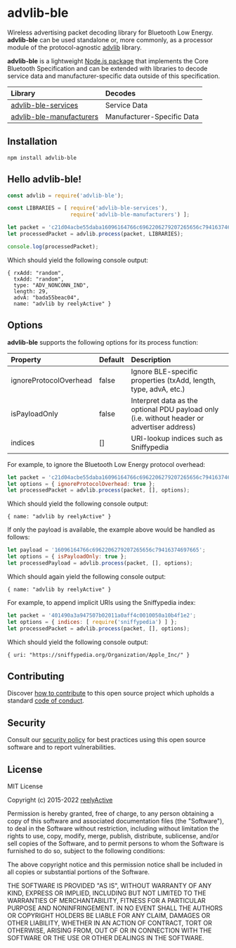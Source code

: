 advlib-ble
==========

Wireless advertising packet decoding library for Bluetooth Low Energy.  __advlib-ble__ can be used standalone or, more commonly, as a processor module of the protocol-agnostic [advlib](https://github.com/reelyactive/advlib) library.

__advlib-ble__ is a lightweight [Node.js package](https://www.npmjs.com/package/advlib-ble) that implements the Core Bluetooth Specification and can be extended with libraries to decode service data and manufacturer-specific data outside of this specification.

| Library | Decodes |
|:--------|:--------|
| [advlib-ble-services](https://github.com/reelyactive/advlib-ble-services) | Service Data |
| [advlib-ble-manufacturers](https://github.com/reelyactive/advlib-ble-manufacturers) | Manufacturer-Specific Data |


Installation
------------

    npm install advlib-ble


Hello advlib-ble!
-----------------

```javascript
const advlib = require('advlib-ble');

const LIBRARIES = [ require('advlib-ble-services'),
                    require('advlib-ble-manufacturers') ];

let packet = 'c21d04acbe55daba16096164766c6962206279207265656c79416374697665';
let processedPacket = advlib.process(packet, LIBRARIES);

console.log(processedPacket);
```

Which should yield the following console output:

    { rxAdd: "random",
      txAdd: "random",
      type: "ADV_NONCONN_IND",
      length: 29,
      advA: "bada55beac04",
      name: "advlib by reelyActive" }


Options
-------

__advlib-ble__ supports the following options for its process function:

| Property               | Default | Description                         | 
|:-----------------------|:--------|:------------------------------------|
| ignoreProtocolOverhead | false   | Ignore BLE-specific properties (txAdd, length, type, advA, etc.) |
| isPayloadOnly          | false   | Interpret data as the optional PDU payload only (i.e. without header or advertiser address) |
| indices                | []      | URI-lookup indices such as Sniffypedia |

For example, to ignore the Bluetooth Low Energy protocol overhead:

```javascript
let packet = 'c21d04acbe55daba16096164766c6962206279207265656c79416374697665';
let options = { ignoreProtocolOverhead: true };
let processedPacket = advlib.process(packet, [], options);
```

Which should yield the following console output:

    { name: "advlib by reelyActive" }

If only the payload is available, the example above would be handled as follows:

```javascript
let payload = '16096164766c6962206279207265656c79416374697665';
let options = { isPayloadOnly: true };
let processedPayload = advlib.process(packet, [], options);
```

Which should again yield the following console output:

    { name: "advlib by reelyActive" }

For example, to append implicit URIs using the Sniffypedia index:

```javascript
let packet = '401490a3a947507b02011a0aff4c0010050a10b4f1e2';
let options = { indices: [ require('sniffypedia') ] };
let processedPacket = advlib.process(packet, [], options);
```

Which should yield the following console output:

    { uri: "https://sniffypedia.org/Organization/Apple_Inc/" }


Contributing
------------

Discover [how to contribute](CONTRIBUTING.md) to this open source project which upholds a standard [code of conduct](CODE_OF_CONDUCT.md).


Security
--------

Consult our [security policy](SECURITY.md) for best practices using this open source software and to report vulnerabilities.


License
-------

MIT License

Copyright (c) 2015-2022 [reelyActive](https://www.reelyactive.com)

Permission is hereby granted, free of charge, to any person obtaining a copy of this software and associated documentation files (the "Software"), to deal in the Software without restriction, including without limitation the rights to use, copy, modify, merge, publish, distribute, sublicense, and/or sell copies of the Software, and to permit persons to whom the Software is furnished to do so, subject to the following conditions:

The above copyright notice and this permission notice shall be included in all copies or substantial portions of the Software.

THE SOFTWARE IS PROVIDED "AS IS", WITHOUT WARRANTY OF ANY KIND, EXPRESS OR 
IMPLIED, INCLUDING BUT NOT LIMITED TO THE WARRANTIES OF MERCHANTABILITY, 
FITNESS FOR A PARTICULAR PURPOSE AND NONINFRINGEMENT. IN NO EVENT SHALL THE 
AUTHORS OR COPYRIGHT HOLDERS BE LIABLE FOR ANY CLAIM, DAMAGES OR OTHER 
LIABILITY, WHETHER IN AN ACTION OF CONTRACT, TORT OR OTHERWISE, ARISING FROM, 
OUT OF OR IN CONNECTION WITH THE SOFTWARE OR THE USE OR OTHER DEALINGS IN 
THE SOFTWARE.

